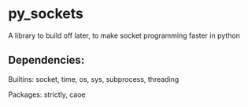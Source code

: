 # py_sockets
A library to build off later, to make socket programming faster in python


## Dependencies:
Builtins: socket, time, os, sys, subprocess, threading

Packages: strictly, caoe
